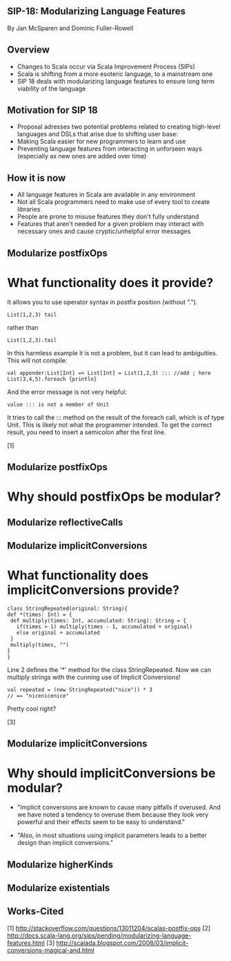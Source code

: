 ## SIP-18: Modularizing Language Features

By Jan McSparen and Dominic Fuller-Rowell

## Overview
  * Changes to Scala occur via Scala Improvement Process (SIPs)
  * Scala is shifting from a more esoteric language, to a mainstream one 
  * SIP 18 deals with modularizing language features to ensure long term viability of the language

## Motivation for SIP 18
  * Proposal adresses two potential problems related to creating high-level languages and DSLs that arise due to shifting user base:
   * Making Scala easier for new programmers to learn and use
   * Preventing language features from interacting in unforseen ways (especially as new ones are added over time)

## How it is now
 * All language features in Scala are available in any environment
  * Not all Scala programmers need to make use of every tool to create libraries
  * People are prone to misuse features they don't fully understand
  * Features that aren't needed for a given problem may interact with necessary ones and cause cryptic/unhelpful error messages

## Modularize postfixOps

# What functionality does it provide?


It allows you to use operator syntax in postfix position (without ".").

    List(1,2,3) tail

rather than

    List(1,2,3).tail

In this harmless example it is not a problem, but it can lead to ambiguities. This will not compile:

    val appender:List[Int] => List[Int] = List(1,2,3) ::: //add ; here
    List(3,4,5).foreach {println}

And the error message is not very helpful:

    value ::: is not a member of Unit

It tries to call the ::: method on the result of the foreach call, which is of type Unit. This is likely not what the programmer intended. To get the correct result, you need to insert a semicolon after the first line.

[1]

## Modularize postfixOps

# Why should postfixOps be modular?



## Modularize reflectiveCalls


## Modularize implicitConversions

# What functionality does implicitConversions provide?

    class StringRepeated(original: String){
    def *(times: Int) = {
     def multiply(times: Int, accumulated: String): String = {
       if(times > 1) multiply(times - 1, accumulated + original)
       else original + accumulated
     }
     multiply(times, "")
    }
    }

Line 2 defines the '*' method for the class StringRepeated. Now we can multiply strings with the cunning use of Implicit Conversions!

    val repeated = (new StringRepeated("nice")) * 3
    // == "nicenicenice"    

Pretty cool right?

[3]

## Modularize implicitConversions

# Why should implicitConversions be modular?

* "Implicit conversions are known to cause many pitfalls if overused. And we have noted a tendency to overuse them because they look very powerful and their effects seem to be easy to understand."

* "Also, in most situations using implicit parameters leads to a better design than implicit conversions."

## Modularize higherKinds


## Modularize existentials

## Works-Cited

[1] http://stackoverflow.com/questions/13011204/scalas-postfix-ops
[2] http://docs.scala-lang.org/sips/pending/modularizing-language-features.html
[3] http://scalada.blogspot.com/2008/03/implicit-conversions-magical-and.html


